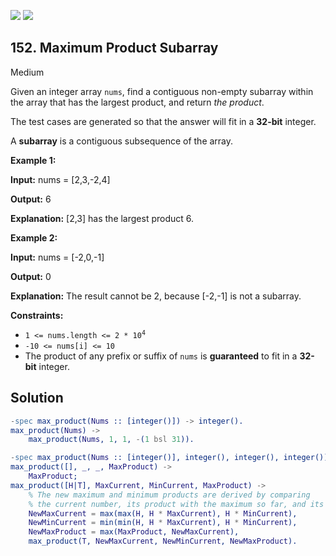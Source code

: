 [![](https://img.shields.io/github/stars/javadev/LeetCode-in-All?label=Stars&style=flat-square)](https://github.com/javadev/LeetCode-in-All)
[![](https://img.shields.io/github/forks/javadev/LeetCode-in-All?label=Fork%20me%20on%20GitHub%20&style=flat-square)](https://github.com/javadev/LeetCode-in-All/fork)

## 152\. Maximum Product Subarray

Medium

Given an integer array `nums`, find a contiguous non-empty subarray within the array that has the largest product, and return _the product_.

The test cases are generated so that the answer will fit in a **32-bit** integer.

A **subarray** is a contiguous subsequence of the array.

**Example 1:**

**Input:** nums = [2,3,-2,4]

**Output:** 6

**Explanation:** [2,3] has the largest product 6.

**Example 2:**

**Input:** nums = [-2,0,-1]

**Output:** 0

**Explanation:** The result cannot be 2, because [-2,-1] is not a subarray.

**Constraints:**

*   <code>1 <= nums.length <= 2 * 10<sup>4</sup></code>
*   `-10 <= nums[i] <= 10`
*   The product of any prefix or suffix of `nums` is **guaranteed** to fit in a **32-bit** integer.

## Solution

```erlang
-spec max_product(Nums :: [integer()]) -> integer().
max_product(Nums) ->
    max_product(Nums, 1, 1, -(1 bsl 31)).

-spec max_product(Nums :: [integer()], integer(), integer(), integer()) -> integer().
max_product([], _, _, MaxProduct) ->
    MaxProduct;
max_product([H|T], MaxCurrent, MinCurrent, MaxProduct) ->
    % The new maximum and minimum products are derived by comparing
    % the current number, its product with the maximum so far, and its product with the minimum so far
    NewMaxCurrent = max(max(H, H * MaxCurrent), H * MinCurrent),
    NewMinCurrent = min(min(H, H * MaxCurrent), H * MinCurrent),
    NewMaxProduct = max(MaxProduct, NewMaxCurrent),
    max_product(T, NewMaxCurrent, NewMinCurrent, NewMaxProduct).
```